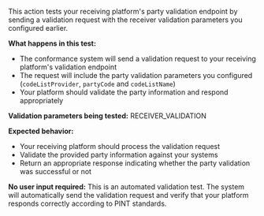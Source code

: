 This action tests your receiving platform's party validation endpoint by sending a validation request with the receiver
validation parameters you configured earlier.

**What happens in this test:**

- The conformance system will send a validation request to your receiving platform's validation endpoint
- The request will include the party validation parameters you configured (`codeListProvider`, `partyCode` and `codeListName`)
- Your platform should validate the party information and respond appropriately

**Validation parameters being tested:**
RECEIVER_VALIDATION

**Expected behavior:**

- Your receiving platform should process the validation request
- Validate the provided party information against your systems
- Return an appropriate response indicating whether the party validation was successful or not

**No user input required:** This is an automated validation test. The system will automatically send the validation
request and verify that your platform responds correctly according to PINT standards.

